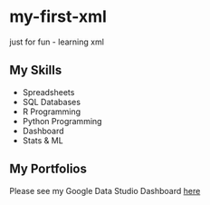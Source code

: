 # my-first-xml
just for fun - learning xml

## My Skills
- Spreadsheets
- SQL Databases
- R Programming
- Python Programming
- Dashboard
- Stats & ML

## My Portfolios

Please see my Google Data Studio Dashboard [here](http://www.google.com)
